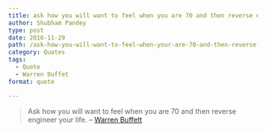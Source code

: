 ```yaml
---
title: ask how you will want to feel when you are 70 and then reverse engineer your life
author: Shubham Pandey
type: post
date: 2016-11-29
path: /ask-how-you-will-want-to-feel-when-your-are-70-and-then-reverse-engineer-your-life/
category: Quotes
tags:
  - Quote
  - Warren Buffet
format: quote

---
```

> Ask how you will want to feel when you are 70 and then reverse engineer your life. &#8211; <a href="https://en.wikipedia.org/wiki/Warren_Buffett" target="_blank">Warren Buffett</a>